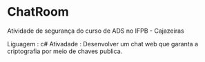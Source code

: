 # ChatRoom
Atividade de segurança do curso de ADS no IFPB - Cajazeiras 

Liguagem : c# 
Ativadade : Desenvolver um chat web que garanta a criptografia por meio de chaves publica.
